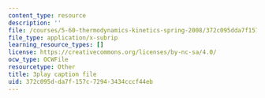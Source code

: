```yaml
---
content_type: resource
description: ''
file: /courses/5-60-thermodynamics-kinetics-spring-2008/372c095dda7f157c72943434cccf44eb_g14939TMTCE.srt
file_type: application/x-subrip
learning_resource_types: []
license: https://creativecommons.org/licenses/by-nc-sa/4.0/
ocw_type: OCWFile
resourcetype: Other
title: 3play caption file
uid: 372c095d-da7f-157c-7294-3434cccf44eb
---
```

